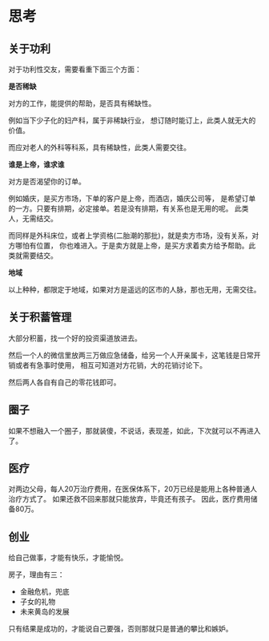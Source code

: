 # 思考

## 关于功利

对于功利性交友，需要看重下面三个方面：

**是否稀缺**

对方的工作，能提供的帮助，是否具有稀缺性。

例如当下少子化的妇产科，属于非稀缺行业，
想订随时能订上，此类人就无大的价值。 

而应对老人的外科等科系，具有稀缺性，此类人需要交往。

**谁是上帝，谁求谁**

对方是否渴望你的订单。

例如婚庆，是买方市场，下单的客户是上帝，而酒店，婚庆公司等，
是希望订单的一方。只要有排期，必定接单。若是没有排期，有关系也是无用的呢。
此类人，无需结交。

而同样是外科床位，或者上学资格(二胎潮的那批)，就是卖方市场，没有关系，对方哪怕有位置，
你也难进入。于是卖方就是上帝，是买方求着卖方给予帮助。此类就需要结交。

**地域**

以上种种，都限定于地域，如果对方是遥远的区市的人脉，那也无用，无需交往。

## 关于积蓄管理

大部分积蓄，找一个好的投资渠道放进去。

然后一个人的微信里放两三万做应急储备，给另一个人开亲属卡，这笔钱是日常开销或者有急事时使用，
相互可知道对方花销，大的花销讨论下。

然后两人各自有自己的零花钱即可。

## 圈子

如果不想融入一个圈子，那就装傻，不说话，表现差，如此，下次就可以不再进入了。

## 医疗

对两边父母，每人20万治疗费用，在医保体系下，20万已经是能用上各种普通人治疗方式了。
如果还救不回来那就只能放弃，毕竟还有孩子。
因此，医疗费用储备80万。


## 创业

给自己做事，才能有快乐，才能愉悦。

房子，理由有三：

* 金融危机，兜底
* 子女的礼物
* 未来黄岛的发展

只有结果是成功的，才能说自己要强，否则那就只是普通的攀比和嫉妒。